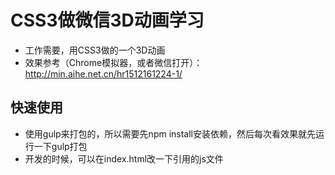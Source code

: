 # CSS3做微信3D动画学习

- 工作需要，用CSS3做的一个3D动画
- 效果参考（Chrome模拟器，或者微信打开）：http://min.aihe.net.cn/hr1512161224-1/

## 快速使用

- 使用gulp来打包的，所以需要先npm install安装依赖，然后每次看效果就先运行一下gulp打包
- 开发的时候，可以在index.html改一下引用的js文件